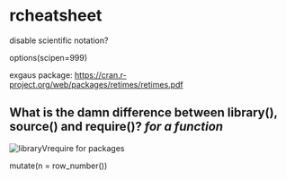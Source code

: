 # rcheatsheet

disable scientific notation?

options(scipen=999)

exgaus package:
https://cran.r-project.org/web/packages/retimes/retimes.pdf



## What is the damn difference between library(), source() and require()? *for a function*
![libraryVrequire for packages](https://yihui.name/en/2014/07/library-vs-require/)


mutate(n = row_number())
